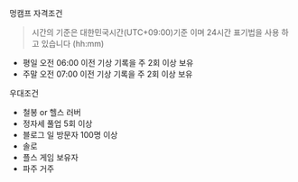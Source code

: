 멍캠프 자격조건

> 시간의 기준은 대한민국시간(UTC+09:00)기준 이며 24시간 표기법을 사용 하고 있습니다 (hh:mm)

- 평일 오전 06:00 이전 기상 기록을 주 2회 이상 보유
- 주말 오전 07:00 이전 기상 기록을 주 2회 이상 보유

우대조건

- 철봉 or 헬스 러버
- 정자세 풀업 5회 이상
- 블로그 일 방문자 100명 이상
- 솔로
- 플스 게임 보유자
- 파주 거주
